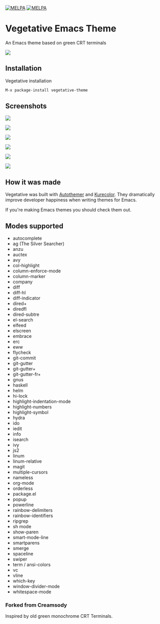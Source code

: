 [![MELPA](http://stable.melpa.org/packages/vegetative-theme-badge.svg)](http://stable.melpa.org/#/vegetative-theme) [![MELPA](http://melpa.org/packages/vegetative-theme-badge.svg)](http://melpa.org/#/vegetative-theme)

# Vegetative Emacs Theme

An Emacs theme based on green CRT terminals

![](https://raw.githubusercontent.com/emacsfodder/emacs-theme-vegetative/images/image.png)

## Installation

Vegetative installation

```sh
M-x package-install vegetative-theme 
```

## Screenshots

![](https://raw.githubusercontent.com/emacsfodder/emacs-theme-vegetative/images/vegetative-00001.png)

![](https://raw.githubusercontent.com/emacsfodder/emacs-theme-vegetative/images/vegetative-00002.png)

![](https://raw.githubusercontent.com/emacsfodder/emacs-theme-vegetative/images/vegetative-00003.png)

![](https://raw.githubusercontent.com/emacsfodder/emacs-theme-vegetative/images/vegetative-00004.png)

![](https://raw.githubusercontent.com/emacsfodder/emacs-theme-vegetative/images/vegetative-00005.png)

![](https://raw.githubusercontent.com/emacsfodder/emacs-theme-vegetative/images/vegetative-00006.png)

## How it was made

Vegetative was built with [Autothemer](https://github.com/jasonm23/autothemer)
and [Kurecolor](https://github.com/emacsfodder/kurecolor). They dramatically
improve developer happiness when writing themes for Emacs.

If you're making Emacs themes you should check them out.

## Modes supported

- autocomplete
- ag (The Silver Searcher)
- anzu
- auctex
- avy
- col-highlight
- column-enforce-mode
- column-marker
- company
- diff
- diff-hl
- diff-indicator
- dired+
- diredfl
- dired-subtre
- el-search
- elfeed
- elscreen
- embrace
- erc
- eww
- flycheck
- git-commit
- git-gutter
- git-gutter+
- git-gutter-fr+
- gnus
- haskell
- helm
- hi-lock
- highlight-indentation-mode
- highlight-numbers
- highlight-symbol
- hydra
- ido
- iedit
- info
- isearch
- ivy
- js2
- linum
- linum-relative
- magit
- multiple-cursors
- nameless
- org-mode
- orderless
- package.el
- popup
- powerline
- rainbow-delimiters
- rainbow-identifiers
- ripgrep
- sh mode
- show-paren
- smart-mode-line
- smartparens
- smerge
- spaceline
- swiper
- term / ansi-colors
- vc
- vline
- which-key
- window-divider-mode
- whitespace-mode

### Forked from Creamsody

Inspired by old green monochrome CRT Terminals.
